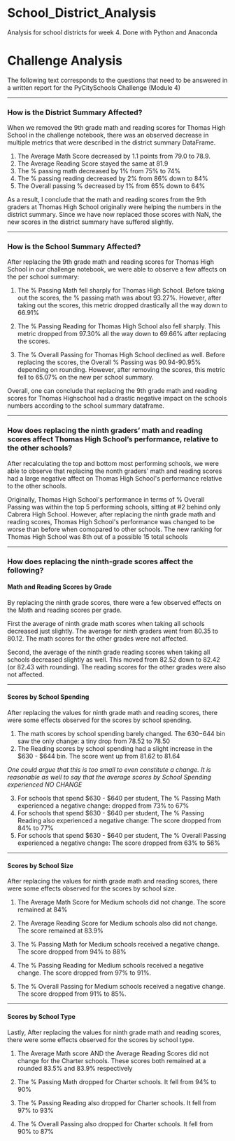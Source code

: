 # School_District_Analysis
Analysis for school districts for week 4. Done with Python and Anaconda
# Challenge Analysis
The following text corresponds to the questions that need to be answered in a written report for the PyCitySchools Challenge (Module 4)

---
### How is the District Summary Affected?
When we removed the 9th grade math and reading scores for Thomas High School in the challenge notebook, there was an observed decrease in multiple metrics that were described in the district summary DataFrame.

1. The Average Math Score decreased by 1.1 points from 79.0 to 78.9.
2. The Average Reading Score stayed the same at 81.9
3. The % passing math decreased by 1% from 75% to 74%
4. The % passing reading decreased by 2% from 86% down to 84%
5. The Overall passing % decreased by 1% from 65% down to 64%

As a result, I conclude that the math and reading scores from the 9th graders at Thomas High School originally were helping the numbers in the district summary. Since we have now replaced those scores with NaN, the new scores in the district summary have suffered slightly.

---
### How is the School Summary Affected?
After replacing the 9th grade math and reading scores for Thomas High School in our challenge notebook, we were able to observe a few affects on the per school summary:

1. The % Passing Math fell sharply for Thomas High School. Before taking out the scores, the % passing math was about 93.27%. However, after taking out the scores, this metric dropped drastically all the way down to 66.91%

2. The % Passing Reading for Thomas High School also fell sharply. This metric dropped from 97.30% all the way down to 69.66% after replacing the scores.

3. The % Overall Passing for Thomas High School declined as well. Before replacing the scores, the Overall % Passing was 90.94-90.95% depending on rounding. However, after removing the scores, this metric fell to 65.07% on the new per school summary.

Overall, one can conclude that replacing the 9th grade math and reading scores for Thomas Highschool had a drastic negative impact on the schools numbers according to the school summary dataframe.

---
### How does replacing the ninth graders’ math and reading scores affect Thomas High School’s performance, relative to the other schools?
After recalculating the top and bottom most performing schools, we were able to observe that replacing the nonth graders' math and reading scores had a large negative affect on Thomas High School's performance relative to the other schools.

Originally, Thomas High School's performance in terms of % Overall Passing was within the top 5 performing schools, sitting at #2 behind only Cabrera High School. However, after replacing the ninth grade math and reading scores, Thomas High School's performance was changed to be worse than before when comopared to other schools. The new ranking for Thomas High School was 8th out of a possible 15 total schools

---
### How does replacing the ninth-grade scores affect the following?
#### Math and Reading Scores by Grade
By replacing the ninth grade scores, there were a few observed effects on the Math and reading scores per grade. 

First the average of ninth grade math scores when taking all schools decreased just slightly. The average for ninth graders went from 80.35 to 80.12. The math scores for the other grades were not affected.

Second, the average of the ninth grade reading scores when taking all schools decreased slightly as well. This moved from 82.52 down to 82.42 (or 82.43 with rounding). The reading scores for the other grades were also not affected.

---
#### Scores by School Spending
After replacing the values for ninth grade math and reading scores, there were some effects observed for the scores by school spending.

1. The math scores by school spending barely changed. The $630-$644 bin saw the only change: a tiny drop from 78.52 to 78.50
2. The Reading scores by school spending had a slight increase in the $630 - $644 bin. The score went up from 81.62 to 81.64

*One could argue that this is too small to even constitute a change. It is reasonable as well to say that the average scores by School Spending experienced NO CHANGE*

3. For schools that spend $630 - $640 per student, The % Passing Math experienced a negative change: dropped from 73% to 67%
4. For schools that spend $630 - $640 per student, The % Passing Reading also experienced a negative change: The score dropped from 84% to 77%
5. For schools that spend $630 - $640 per student, The % Overall Passing experienced a negative change: The score dropped from 63% to 56%

---
#### Scores by School Size
After replacing the values for ninth grade math and reading scores, there were some effects observed for the scores by school size.

1. The Average Math Score for Medium schools did not change. The score remained at 84%
2. The Average Reading Score for Medium schools also did not change. The score remained at 83.9%

3. The % Passing Math for Medium schools received a negative change. The score dropped from 94% to 88%
4. The % Passing Reading for Medium schools received a negative change. The score dropped from 97% to 91%.
5. The % Overall Passing for Medium schools received a negative change. The score dropped from 91% to 85%.

---
#### Scores by School Type
Lastly, After replacing the values for ninth grade math and reading scores, there were some effects observed for the scores by school type.

1. The Average Math score AND the Average Reading Scores did not change for the Charter schools. These scores both remained at a rounded 83.5% and 83.9% respectively

2. The % Passing Math dropped for Charter schools. It fell from 94% to 90%
3. The % Passing Reading also dropped for Charter schools. It fell from 97% to 93%
4. The % Overall Passing also dropped for Charter schools. It fell from 90% to 87%
